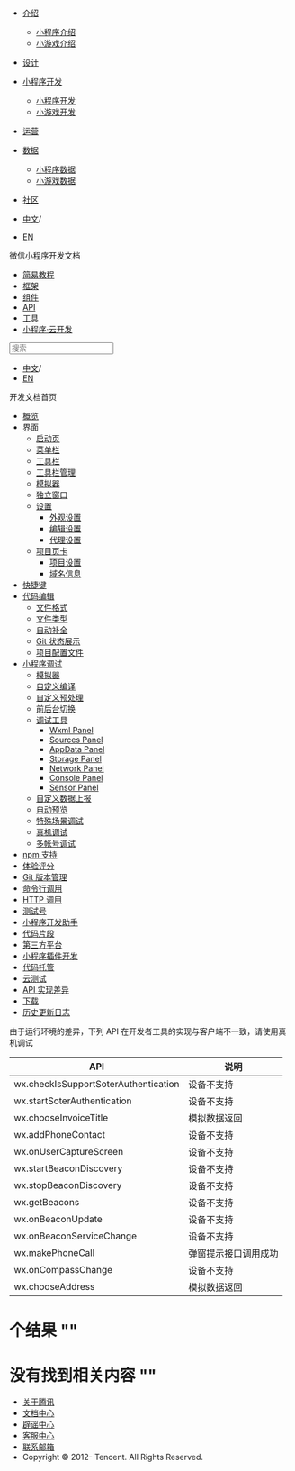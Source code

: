 <div class="book with-summary">

<div class="head">

<div class="head_box">

# [](javascript:; "_('微信公众平台 小程序')")

<div class="header_ctrls">

*   [介绍](javascript:;)
    *   [小程序介绍](https://developers.weixin.qq.com/miniprogram/introduction/index.html?t=18111511)
    *   [小游戏介绍](https://developers.weixin.qq.com/minigame/introduction/index.html?t=18111511)
*   [设计](https://developers.weixin.qq.com/miniprogram/design/index.html?t=18111511)
*   [小程序开发](javascript:;)
    *   [小程序开发](https://developers.weixin.qq.com/miniprogram/dev/index.html?t=18111511)
    *   [小游戏开发](https://developers.weixin.qq.com/minigame/dev/index.html?t=18111511)
*   [运营](https://developers.weixin.qq.com/miniprogram/product/index.html?t=18111511)
*   [数据](javascript:;)
    *   [小程序数据](https://developers.weixin.qq.com/miniprogram/analysis/index.html?t=18111511)
    *   [小游戏数据](https://developers.weixin.qq.com/minigame/analysis/index.html?t=18111511)
*   [社区](https://developers.weixin.qq.com/)

*   [中文](https://developers.weixin.qq.com/miniprogram/dev/devtools/notsupport.html?t=18111511)<span class="split-line">/</span>
*   [EN](https://developers.weixin.qq.com/miniprogram/en/dev/devtools/notsupport.html?t=18111511)

</div>

</div>

</div>

<div class="sub_nav_box">

<div class="sub_nav_inner">

<div class="book-summary-opr" id="js-book-summary-opr"><a class="book-summary-btn"></a></div>

<div class="top_sub_nav">

<div class="top_title_wap"><span class="icon_title icon_dev"></span>

微信小程序开发文档

</div>

*   [简易教程](../)
*   [框架](../framework/MINA.html)
*   [组件](../component/)
*   [API](../api/)
*   [工具](./devtools.html)
*   [小程序·云开发](../wxcloud/basis/getting-started.html)

</div>

<div id="book-search-input" role="search">

<form><label for="search-input" class="search-icon" id="js-search-icon"></label><input type="text" id="search-input" name="search-input" placeholder="搜索"> </form>

</div>

*   [中文](https://developers.weixin.qq.com/miniprogram/dev/devtools/notsupport.html?t=18111511)<span class="split-line">/</span>
*   [EN](https://developers.weixin.qq.com/miniprogram/en/dev/devtools/notsupport.html?t=18111511)

</div>

</div>

<div class="book-summary">

<div class="book-summary-home" id="js-summary-home"><a><span class="icon_home_s icon_dev"></span><span class="s_title_2">开发文档首页</span></a></div>

<nav role="navigation">

*   [概览](./devtools.html)
*   [界面](./page.html)
    *   [启动页](./page.html#启动页)
    *   [菜单栏](./page.html#菜单栏)
    *   [工具栏](./page.html#工具栏)
    *   [工具栏管理](./page.html#工具栏管理)
    *   [模拟器](./page.html#模拟器)
    *   [独立窗口](./page.html#独立窗口)
    *   [设置](./settings.html)
        *   [外观设置](./settings.html#外观设置)
        *   [编辑设置](./settings.html#编辑设置)
        *   [代理设置](./settings.html#代理设置)
    *   [项目页卡](./project.html)
        *   [项目设置](./project.html#项目设置)
        *   [域名信息](./project.html#域名信息)
*   [快捷键](./shortcut.html)
*   [代码编辑](./edit.html)
    *   [文件格式](./edit.html#文件格式)
    *   [文件类型](./edit.html#文件支持)
    *   [自动补全](./edit.html#自动补全)
    *   [Git 状态展示](./edit.html#git-状态展示)
    *   [项目配置文件](./projectconfig.html)
*   [小程序调试](./debug.html)
    *   [模拟器](./debug.html#模拟器)
    *   [自定义编译](./debug.html#自定义编译)
    *   [自定义预处理](./debug.html#自定义预处理)
    *   [前后台切换](./debug.html#前后台切换)
    *   [调试工具](./debug.html#调试工具)
        *   [Wxml Panel](./debug.html#wxml-panel)
        *   [Sources Panel](./debug.html#sources-panel)
        *   [AppData Panel](./debug.html#appdata-panel)
        *   [Storage Panel](./debug.html#storage-panel)
        *   [Network Panel](./debug.html#network-panel)
        *   [Console Panel](./debug.html#console-panel)
        *   [Sensor Panel](./debug.html#sensor-panel)
    *   [自定义数据上报](./debug.html#自定义数据上报)
    *   [自动预览](./debug.html#自动预览)
    *   [特殊场景调试](./different.html)
    *   [真机调试](./remote-debug.html)
    *   [多帐号调试](./multiaccount.html)
*   [npm 支持](./npm.html)
*   [体验评分](./audits.html)
*   [Git 版本管理](./git.html)
*   [命令行调用](./cli.html)
*   [HTTP 调用](./http.html)
*   [测试号](./sandbox.html)
*   [小程序开发助手](./mydev.html)
*   [代码片段](./minicode.html)
*   [第三方平台](./ext.html)
*   [小程序插件开发](./plugin.html)
*   [代码托管](../qcloud/tgit.html)
*   [云测试](./monkey-test.html)
*   [API 实现差异](./notsupport.html)
*   [下载](./download.html)
*   [历史更新日志](./uplog.html)

</nav>

</div>

<div class="book-body">

<div class="body-inner">

<div class="page-wrapper" tabindex="-1" role="main">

<div class="page-inner">

<div id="book-search-results">

<div class="search-noresults">

<section class="normal markdown-section">

由于运行环境的差异，下列 API 在开发者工具的实现与客户端不一致，请使用真机调试

<table>

<thead>

<tr>

<th>API</th>

<th>说明</th>

</tr>

</thead>

<tbody>

<tr>

<td>wx.checkIsSupportSoterAuthentication</td>

<td>设备不支持</td>

</tr>

<tr>

<td>wx.startSoterAuthentication</td>

<td>设备不支持</td>

</tr>

<tr>

<td>wx.chooseInvoiceTitle</td>

<td>模拟数据返回</td>

</tr>

<tr>

<td>wx.addPhoneContact</td>

<td>设备不支持</td>

</tr>

<tr>

<td>wx.onUserCaptureScreen</td>

<td>设备不支持</td>

</tr>

<tr>

<td>wx.startBeaconDiscovery</td>

<td>设备不支持</td>

</tr>

<tr>

<td>wx.stopBeaconDiscovery</td>

<td>设备不支持</td>

</tr>

<tr>

<td>wx.getBeacons</td>

<td>设备不支持</td>

</tr>

<tr>

<td>wx.onBeaconUpdate</td>

<td>设备不支持</td>

</tr>

<tr>

<td>wx.onBeaconServiceChange</td>

<td>设备不支持</td>

</tr>

<tr>

<td>wx.makePhoneCall</td>

<td>弹窗提示接口调用成功</td>

</tr>

<tr>

<td>wx.onCompassChange</td>

<td>设备不支持</td>

</tr>

<tr>

<td>wx.chooseAddress</td>

<td>模拟数据返回</td>

</tr>

</tbody>

</table>

</section>

</div>

<div class="search-results">

<div class="has-results">

# <span class="search-results-count"></span>个结果 "<span class="search-query"></span>"

</div>

<div class="no-results">

# 没有找到相关内容 "<span class="search-query"></span>"

</div>

</div>

</div>

</div>

</div>

<div class="foot" id="footer">

*   [关于腾讯](https://www.tencent.com/)
*   [文档中心](https://developers.weixin.qq.com/miniprogram/introduction/index.html)
*   [辟谣中心](https://mp.weixin.qq.com/cgi-bin/opshowpage?action=dispelinfo)
*   [客服中心](https://kf.qq.com/product/wx_xcx.html)
*   [联系邮箱](mailto:weixinmp@qq.com)
*   Copyright © 2012-<span id="s_copyright_year"></span> Tencent. All Rights Reserved.

</div>

</div>

[](./monkey-test.html)[](./download.html)</div>

</div>